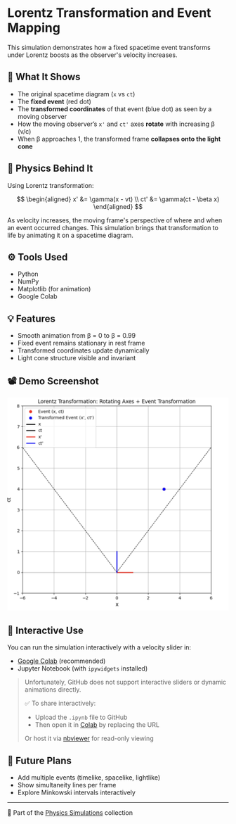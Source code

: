 # Lorentz Transformation and Event Mapping

This simulation demonstrates how a fixed spacetime event transforms under Lorentz boosts as the observer's velocity increases.

## 🔭 What It Shows

- The original spacetime diagram (`x` vs `ct`)
- The **fixed event** (red dot)
- The **transformed coordinates** of that event (blue dot) as seen by a moving observer
- How the moving observer’s `x'` and `ct'` axes **rotate** with increasing β (v/c)
- When β approaches 1, the transformed frame **collapses onto the light cone**

## 📌 Physics Behind It

Using Lorentz transformation:

$$
\begin{aligned}
x' &= \gamma(x - vt) \\
ct' &= \gamma(ct - \beta x)
\end{aligned}
$$

As velocity increases, the moving frame's perspective of where and when an event occurred changes. This simulation brings that transformation to life by animating it on a spacetime diagram.

## ⚙️ Tools Used

- Python  
- NumPy  
- Matplotlib (for animation)  
- Google Colab

## 💡 Features

- Smooth animation from β = 0 to β = 0.99
- Fixed event remains stationary in rest frame
- Transformed coordinates update dynamically
- Light cone structure visible and invariant

## 📽 Demo Screenshot
![Lorentz Animation](Lorentz%20Transformation%20and%20Event%20Mapping%20in%20Special%20Relativity.png)


## 🔗 Interactive Use

You can run the simulation interactively with a velocity slider in:

- [Google Colab](https://colab.research.google.com/) (recommended)
- Jupyter Notebook (with `ipywidgets` installed)

> Unfortunately, GitHub does not support interactive sliders or dynamic animations directly.
>
> ✅ To share interactively:
> - Upload the `.ipynb` file to GitHub
> - Then open it in [Colab](https://colab.research.google.com/github/yourusername/yourrepo/blob/main/LorentzSimulation.ipynb) by replacing the URL
>
> Or host it via [nbviewer](https://nbviewer.org/) for read-only viewing

## 🧭 Future Plans

- Add multiple events (timelike, spacelike, lightlike)
- Show simultaneity lines per frame
- Explore Minkowski intervals interactively

---

📂 Part of the [Physics Simulations](https://github.com/yourusername/physics-simulations) collection
